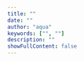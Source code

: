 ```yaml
---
title: ""
date: ""
author: "aqua"
keywords: ["", ""]
description: ""
showFullContent: false
---
```

